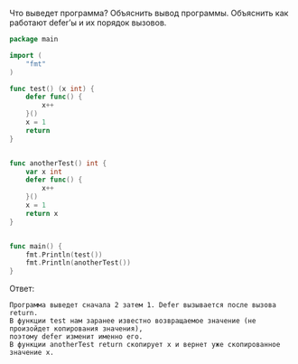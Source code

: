 Что выведет программа? Объяснить вывод программы. Объяснить как работают defer’ы и их порядок вызовов.

```go
package main

import (
	"fmt"
)

func test() (x int) {
	defer func() {
		x++
	}()
	x = 1
	return
}


func anotherTest() int {
	var x int
	defer func() {
		x++
	}()
	x = 1
	return x
}


func main() {
	fmt.Println(test())
	fmt.Println(anotherTest())
}

```

Ответ:
```
Программа выведет сначала 2 затем 1. Defer вызывается после вызова return. 
В функции test нам заранее известно возвращаемое значение (не произойдет копирования значения),
поэтому defer изменит именно его.
В функции anotherTest return скопирует x и вернет уже скопированное значение x.
```
